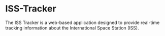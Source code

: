 # ISS-Tracker
The ISS Tracker is a web-based application designed to provide real-time tracking information about the International Space Station (ISS).

